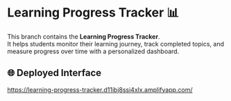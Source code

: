 # Learning Progress Tracker 📊
This branch contains the **Learning Progress Tracker**.  
It helps students monitor their learning journey, track completed topics, and measure progress over time with a personalized dashboard.  

## 🌐 Deployed Interface
https://learning-progress-tracker.d11ibj8ssi4xlx.amplifyapp.com/
